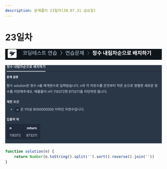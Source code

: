 ```yaml
---
description: 문제풀이 23일차(20.07.31 금요일)
---
```


# 23일차

![](../../.gitbook/assets/image%20%2893%29.png)

![](../../.gitbook/assets/image%20%2898%29.png)

```javascript
function solution(n) {
    return Number(n.toString().split('').sort().reverse().join(''))
}
```

